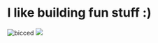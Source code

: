 <h1> I like building fun stuff :) </h1>

<img src="https://github-readme-stats.vercel.app/api/top-langs?username=bicced&show_icons=true&locale=en&layout=compact" alt="bicced" />

<img src="https://i.giphy.com/media/v1.Y2lkPTc5MGI3NjExMXl3YWxxbHNjd2xtcjhzMWZkZzJucGxjN2o0MHM0OTJ2dnV2enA2MCZlcD12MV9pbnRlcm5hbF9naWZfYnlfaWQmY3Q9Zw/Z1kpfgtHmpWHS/giphy.gif" /> 
